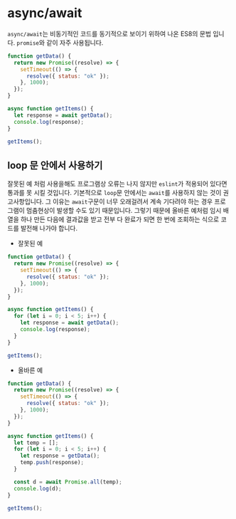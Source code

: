 # async/await

`async/await`는 비동기적인 코드를 동기적으로 보이기 위하여 나온 ES8의 문법 입니다. `promise`와 같이 자주 사용됩니다.

```js
function getData() {
  return new Promise((resolve) => {
    setTimeout(() => {
      resolve({ status: "ok" });
    }, 1000);
  });
}

async function getItems() {
  let response = await getData();
  console.log(response);
}

getItems();
```

## loop 문 안에서 사용하기

잘못된 예 처럼 사용을해도 프로그램상 오류는 나지 않지만 `eslint`가 적용되어 있다면 통과를 못 시킬 것입니다. 기본적으로 `loop`문 안에서는 `await`를 사용하지 않는 것이 권고사항입니다. 그 이유는 `await`구문이 너무 오래걸려서 계속 기다려야 하는 경우 프로그램이 멈춤현상이 발생할 수도 있기 때문입니다. 그렇기 때문에 올바른 예처럼 임시 배열을 하나 만든 다음에 결과값을 받고 전부 다 완료가 되면 한 번에 조회하는 식으로 코드를 발전해 나가야 합니다.

- 잘못된 예

```js
function getData() {
  return new Promise((resolve) => {
    setTimeout(() => {
      resolve({ status: "ok" });
    }, 1000);
  });
}

async function getItems() {
  for (let i = 0; i < 5; i++) {
    let response = await getData();
    console.log(response);
  }
}

getItems();
```

- 올바른 예

```js
function getData() {
  return new Promise((resolve) => {
    setTimeout(() => {
      resolve({ status: "ok" });
    }, 1000);
  });
}

async function getItems() {
  let temp = [];
  for (let i = 0; i < 5; i++) {
    let response = getData();
    temp.push(response);
  }

  const d = await Promise.all(temp);
  console.log(d);
}

getItems();
```
